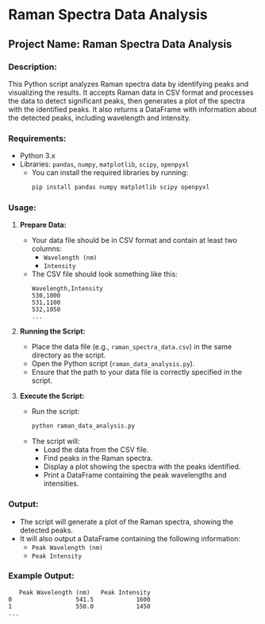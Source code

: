 # Raman Spectra Data Analysis

## Project Name: Raman Spectra Data Analysis

### Description:

This Python script analyzes Raman spectra data by identifying peaks and visualizing the results. It accepts Raman data in CSV format and processes the data to detect significant peaks, then generates a plot of the spectra with the identified peaks. It also returns a DataFrame with information about the detected peaks, including wavelength and intensity.

### Requirements:

- Python 3.x
- Libraries: `pandas`, `numpy`, `matplotlib`, `scipy`, `openpyxl`
  - You can install the required libraries by running:
    ```bash
    pip install pandas numpy matplotlib scipy openpyxl
    ```

### Usage:

1. **Prepare Data:**

   - Your data file should be in CSV format and contain at least two columns:
     - `Wavelength (nm)`
     - `Intensity`
   - The CSV file should look something like this:
     ```csv
     Wavelength,Intensity
     530,1000
     531,1100
     532,1050
     ...
     ```
2. **Running the Script:**

   - Place the data file (e.g., `raman_spectra_data.csv`) in the same directory as the script.
   - Open the Python script (`raman_data_analysis.py`).
   - Ensure that the path to your data file is correctly specified in the script.
3. **Execute the Script:**

   - Run the script:
     ```bash
     python raman_data_analysis.py
     ```
   - The script will:
     - Load the data from the CSV file.
     - Find peaks in the Raman spectra.
     - Display a plot showing the spectra with the peaks identified.
     - Print a DataFrame containing the peak wavelengths and intensities.

### Output:

- The script will generate a plot of the Raman spectra, showing the detected peaks.
- It will also output a DataFrame containing the following information:
  - `Peak Wavelength (nm)`
  - `Peak Intensity`

### Example Output:

```plaintext
   Peak Wavelength (nm)   Peak Intensity
0                  541.5            1600
1                  550.0            1450
...
```
